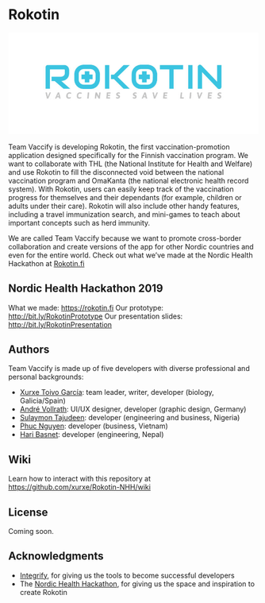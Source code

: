 # Rokotin

![Rokotin logo](./assets/images/rokotin_logo_blue+underline-whiteBG.jpg)

Team Vaccify is developing Rokotin, the first vaccination-promotion application designed specifically for the Finnish vaccination program. We want to collaborate with THL (the National Institute for Health and Welfare) and use Rokotin to fill the disconnected void between the national vaccination program and OmaKanta (the national electronic health record system). With Rokotin, users can easily keep track of the vaccination progress for themselves and their dependants (for example, children or adults under their care). Rokotin will also include other handy features, including a travel immunization search, and mini-games to teach about important concepts such as herd immunity.

We are called Team Vaccify because we want to promote cross-border collaboration and create versions of the app for other Nordic countries and even for the entire world. Check out what we’ve made at the Nordic Health Hackathon at [Rokotin.fi](https://rokotin.fi)

## Nordic Health Hackathon 2019

What we made: https://rokotin.fi
Our prototype: http://bit.ly/RokotinPrototype
Our presentation slides: http://bit.ly/RokotinPresentation

## Authors
Team Vaccify is made up of five developers with diverse professional and personal backgrounds:

- [Xurxe Toivo García](https://github.com/xurxe): team leader, writer, developer (biology, Galicia/Spain)
- [André Vollrath](https://github.com/avollrath): UI/UX designer, developer (graphic design, Germany)
- [Sulaymon Tajudeen](https://github.com/Sulaymon333): developer (engineering and business, Nigeria)
- [Phuc Nguyen](https://github.com/StevePhuc): developer (business, Vietnam)
- [Hari Basnet](https://github.com/haribasnet0): developer (engineering, Nepal)


## Wiki

Learn how to interact with this repository at https://github.com/xurxe/Rokotin-NHH/wiki


## License

Coming soon.

## Acknowledgments

- [Integrify](https://github.com/Integrify-Finland), for giving us the tools to become successful developers
- The [Nordic Health Hackathon](https://nordichealthhackathon.com/), for giving us the space and inspiration to create Rokotin
